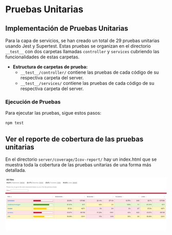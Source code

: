 # Pruebas Unitarias

## Implementación de Pruebas Unitarias
Para la capa de servicios, se han creado un total de 29 pruebas unitarias usando Jest y Supertest. Estas pruebas se organizan en el directorio `__test__` con dos carpetas llamadas `controller` y `services` cubriendo las funcionalidades de estas carpetas.

- **Estructura de carpetas de prueba:**  
  - `__test__/controller/` contiene las pruebas de cada código de su respectiva carpeta del server.
  - `__test__/services/` contiene las pruebas de cada código de su respectiva carpeta del server.

### Ejecución de Pruebas
Para ejecutar las pruebas, sigue estos pasos:

```bash
npm test
```

## Ver el reporte de cobertura de las pruebas unitarias

En el directorio `server/coverage/Icov-report/` hay un index.html que se muestra toda la cobertura de las pruebas unitarias de una forma más detallada.

![Cobertura de las pruebas](cobertura.png)
